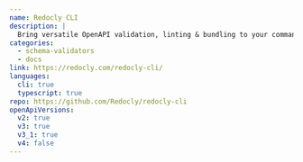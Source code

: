 ```yaml
---
name: Redocly CLI
description: |
  Bring versatile OpenAPI validation, linting & bundling to your command line with this open-source Swiss-army knife.
categories:
  - schema-validators
  - docs
link: https://redocly.com/redocly-cli/
languages:
  cli: true
  typescript: true
repo: https://github.com/Redocly/redocly-cli
openApiVersions:
  v2: true
  v3: true
  v3_1: true
  v4: false
---
```


